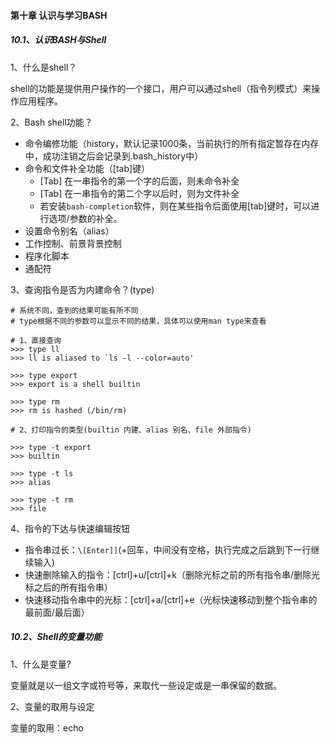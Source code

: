 #### 第十章 认识与学习BASH

##### 10.1、认识BASH与Shell

1、什么是shell？

shell的功能是提供用户操作的一个接口，用户可以通过shell（指令列模式）来操作应用程序。

2、Bash shell功能？

* 命令编修功能（history，默认记录1000条，当前执行的所有指定暂存在内存中，成功注销之后会记录到.bash_history中）
* 命令和文件补全功能（[tab]键）
    * [Tab] 在一串指令的第一个字的后面，则未命令补全
    * [Tab] 在一串指令的第二个字以后时，则为文件补全
    * 若安装`bash-completion`软件，则在某些指令后面使用[tab]键时，可以进行选项/参数的补全。
* 设置命令别名（alias）
* 工作控制、前景背景控制
* 程序化脚本
* 通配符

3、查询指令是否为内建命令？(type)

```
# 系统不同，查到的结果可能有所不同
# type根据不同的参数可以显示不同的结果，具体可以使用man type来查看

# 1、直接查询
>>> type ll
>>> ll is aliased to `ls -l --color=auto'

>>> type export
>>> export is a shell builtin

>>> type rm
>>> rm is hashed (/bin/rm)

# 2、打印指令的类型(builtin 内建、alias 别名、file 外部指令)

>>> type -t export
>>> builtin

>>> type -t ls
>>> alias

>>> type -t rm
>>> file
```

4、指令的下达与快速编辑按钮

* 指令串过长：`\[Enter]]`(\+回车，中间没有空格，执行完成之后跳到下一行继续输入)
* 快速删除输入的指令：[ctrl]+u/[ctrl]+k（删除光标之前的所有指令串/删除光标之后的所有指令串）
* 快速移动指令串中的光标：[ctrl]+a/[ctrl]+e（光标快速移动到整个指令串的最前面/最后面）

##### 10.2、Shell的变量功能

1、什么是变量?

变量就是以一组文字或符号等，来取代一些设定或是一串保留的数据。

2、变量的取用与设定

变量的取用：echo